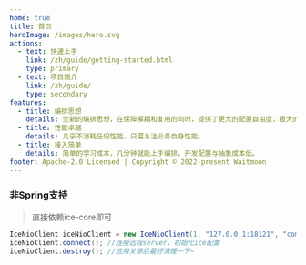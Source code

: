 ```yaml
---
home: true
title: 首页
heroImage: /images/hero.svg
actions:
  - text: 快速上手
    link: /zh/guide/getting-started.html
    type: primary
  - text: 项目简介
    link: /zh/guide/
    type: secondary
features:
  - title: 编排思想
    details: 全新的编排思想，在保障解耦和复用的同时，提供了更大的配置自由度，极大的降低了规则维护成本。
  - title: 性能卓越
    details: 几乎不消耗任何性能，只需关注业务自身性能。
  - title: 接入简单
    details: 简单的学习成本，几分钟就能上手编排，开发配置与抽象成本低。
footer: Apache-2.0 Licensed | Copyright © 2022-present Waitmoon
---
```


### 非Spring支持
> 直接依赖ice-core即可

```java
IceNioClient iceNioClient = new IceNioClient(1, "127.0.0.1:18121", "com.ice.test"); //传入app、server地址和叶子节点扫描路径
iceNioClient.connect(); //连接远程server，初始化ice配置
iceNioClient.destroy(); //应用关停后最好清理一下~ 
```

<!-- <CodeGroup>
  <CodeGroupItem title="1" active>

```bash
```

  </CodeGroupItem>

  <CodeGroupItem title="2">

```bash

```
  </CodeGroupItem>
</CodeGroup> -->
